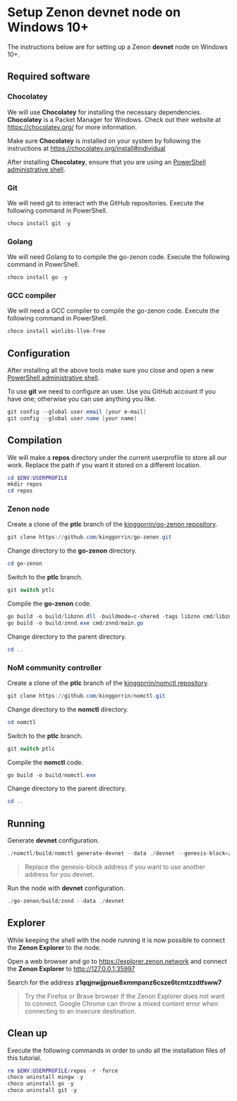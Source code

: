 # Setup Zenon devnet node on Windows 10+

The instructions below are for setting up a Zenon **devnet** node on Windows 10+.

## Required software

### Chocolatey

We will use **Chocolatey** for installing the necessary dependencies. **Chocolatey** is a Packet Manager for Windows. Check out their website at https://chocolatey.org/ for more information.

Make sure **Chocolatey** is installed on your system by following the instructions at https://chocolatey.org/install#individual

After installing **Chocolatey**, ensure that you are using an [PowerShell administrative shell](https://www.howtogeek.com/742916/how-to-open-windows-powershell-as-an-admin-in-windows-10/).

### Git

We will need git to interact wth the GitHub repositories. Execute the following command in PowerShell.

``` powershell
choco install git -y
```

### Golang

We will need Golang to to compile the go-zenon code. Execute the following command in PowerShell.

``` powershell
choco install go -y
```

### GCC compiler

We will need a GCC compiler to compile the go-zenon code. Execute the following command in PowerShell.

``` powershell
choco install winlibs-llvm-free
```

## Configuration

After installing all the above tools make sure you close and open a new [PowerShell administrative shell](https://www.howtogeek.com/742916/how-to-open-windows-powershell-as-an-admin-in-windows-10/).

To use **git** we need to configure an user. Use you GitHub account if you have one; otherwise you can use anything you like.

``` powershell
git config --global user.email [your e-mail]
git config --global user.name [your name]
```

## Compilation

We will make a **repos** directory under the current userprofile to store all our work. Replace the path if you want it stored on a different location.

``` powershell 
cd $ENV:USERPROFILE
mkdir repos
cd repos
```

### Zenon node

Create a clone of the **ptlc** branch of the [kinggorrin/go-zenon repository](https://github.com/KingGorrin/go-zenon.git).

``` powershell
git clone https://github.com/kinggorrin/go-zenon.git
```

Change directory to the **go-zenon** directory.

``` powershell
cd go-zenon
```

Switch to the **ptlc** branch.

``` powershell
git switch ptlc
```

Compile the **go-zenon** code.

``` powershell
go build -o build/libznn.dll -buildmode=c-shared -tags libznn cmd/libznn/main_libznn.go
go build -o build/znnd.exe cmd/znnd/main.go
```

Change directory to the parent directory.

``` powershell
cd ..
```

### NoM community controller

Create a clone of the **ptlc** branch of the [kinggorrin/nomctl repository](https://github.com/kinggorrin/nomctl.git).

``` powershell
git clone https://github.com/kinggorrin/nomctl.git
```

Change directory to the **nomctl** directory.

``` powershell
cd nomctl
```

Switch to the **ptlc** branch.

``` powershell
git switch ptlc
```

Compile the **nomctl** code.

``` powershell
go build -o build/nomctl.exe
```

Change directory to the parent directory.

``` powershell
cd ..
```

## Running

Generate **devnet** configuration.

``` powershell
./nomctl/build/nomctl generate-devnet --data ./devnet --genesis-block=z1qqjnwjjpnue8xmmpanz6csze6tcmtzzdtfsww7/40000/400000 --genesis-fusion=z1qqjnwjjpnue8xmmpanz6csze6tcmtzzdtfsww7/1000 --genesis-block=z1qpsjv3wzzuuzdudg7tf6uhvr6sk4ag8me42ua4/40000/400000 --genesis-fusion=z1qpsjv3wzzuuzdudg7tf6uhvr6sk4ag8me42ua4/1000 --genesis-spork=e59f1e97f1096a18c2bc8421345b2633b11b839adb153e96dc65034c95f83f8d/true
```

> Replace the genesis-block address if you want to use another address for you devnet.

Run the node with **devnet** configuration.

``` powershell
./go-zenon/build/znnd --data ./devnet
```

## Explorer

While keeping the shell with the node running it is now possible to connect the **Zenon Explorer** to the node.

Open a web browser and go to https://explorer.zenon.network and connect the **Zenon Explorer** to http://127.0.0.1:35997

Search for the address **z1qqjnwjjpnue8xmmpanz6csze6tcmtzzdtfsww7**

> Try the Firefox or Brave browser if the Zenon Explorer does not want to connect. Google Chrome can throw a mixed content error when connecting to an insecure destination.

## Clean up

Execute the following commands in order to undo all the installation files of this tutorial.

``` powershell
rm $ENV:USERPROFILE/repos -r -force
choco uninstall mingw -y
choco uninstall go -y
choco uninstall git -y
```